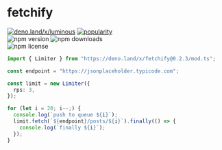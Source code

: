 # fetchify
[![deno.land/x/luminous](https://shield.deno.dev/x/fetchify)](https://deno.land/x/fetchify)
[![popularity](https://deno.land/badge/fetchify/popularity)](https://deno.land/x/fetchify)<br>
![npm version](https://img.shields.io/npm/v/@sevapp/fetchify)
![npm downloads](https://img.shields.io/npm/dt/@sevapp/fetchify)<br>
![npm license](https://img.shields.io/npm/l/@sevapp/fetchify)

```ts
import { Limiter } from "https://deno.land/x/fetchify@0.2.3/mod.ts";

const endpoint = "https://jsonplaceholder.typicode.com";

const limit = new Limiter({
  rps: 3,
});

for (let i = 20; i--;) {
  console.log(`push to queue ${i}`);
  limit.fetch(`${endpoint}/posts/${i}`).finally(() => {
    console.log(`finally ${i}`);
  });
}
```
